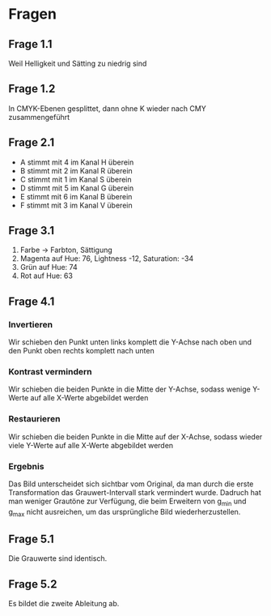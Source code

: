# Fragen
## Frage 1.1
Weil Helligkeit und Sätting zu niedrig sind

## Frage 1.2
In CMYK-Ebenen gesplittet, dann ohne K wieder nach CMY zusammengeführt

## Frage 2.1
- A stimmt mit 4 im Kanal H überein
- B stimmt mit 2 im Kanal R überein
- C stimmt mit 1 im Kanal S überein
- D stimmt mit 5 im Kanal G überein
- E stimmt mit 6 im Kanal B überein
- F stimmt mit 3 im Kanal V überein

## Frage 3.1
1. Farbe -> Farbton, Sättigung
2. Magenta auf Hue: 76, Lightness -12, Saturation: -34
3. Grün auf Hue: 74
4. Rot auf Hue: 63

## Frage 4.1
### Invertieren
Wir schieben den Punkt unten links komplett die Y-Achse nach oben und den
Punkt oben rechts komplett nach unten

### Kontrast vermindern
Wir schieben die beiden Punkte in die Mitte der Y-Achse, sodass wenige
Y-Werte auf alle X-Werte abgebildet werden

### Restaurieren
Wir schieben die beiden Punkte in die Mitte auf der X-Achse, sodass wieder
viele Y-Werte auf alle X-Werte abgebildet werden

### Ergebnis
Das Bild unterscheidet sich sichtbar vom Original, da man durch die erste
Transformation das Grauwert-Intervall stark vermindert wurde. Dadruch hat man
weniger Grautöne zur Verfügung, die beim Erweitern von g<sub>min</sub> und
g<sub>max</sub> nicht ausreichen, um das ursprüngliche Bild
wiederherzustellen.

## Frage 5.1
Die Grauwerte sind identisch.

## Frage 5.2
Es bildet die zweite Ableitung ab.

